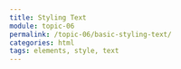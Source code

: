 ```yaml
---
title: Styling Text
module: topic-06
permalink: /topic-06/basic-styling-text/
categories: html
tags: elements, style, text
---
```


<div class="divider-heading"></div>
